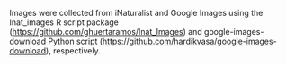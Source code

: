 Images were collected from iNaturalist and Google Images using the Inat_images R script package (https://github.com/ghuertaramos/Inat_Images) and google-images-download Python script (https://github.com/hardikvasa/google-images-download), respectively. 
